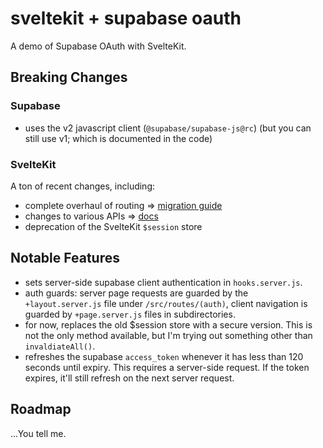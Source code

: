 # sveltekit + supabase oauth

A demo of Supabase OAuth with SvelteKit.

## Breaking Changes

### Supabase

- uses the v2 javascript client (`@supabase/supabase-js@rc`) (but you can still use v1; which is documented in the code)

### SvelteKit

A ton of recent changes, including:

- complete overhaul of routing => [migration guide](https://github.com/sveltejs/kit/discussions/5774)
- changes to various APIs => [docs](https://kit.svelte.dev/docs/load)
- deprecation of the SvelteKit `$session` store

## Notable Features

- sets server-side supabase client authentication in `hooks.server.js`.
- auth guards: server page requests are guarded by the `+layout.server.js` file under `/src/routes/(auth)`, client navigation is guarded by `+page.server.js` files in subdirectories.
- for now, replaces the old $session store with a secure version. This is not the only method available, but I'm trying out something other than `invaldiateAll()`.
- refreshes the supabase `access_token` whenever it has less than 120 seconds until expiry. This requires a server-side request. If the token expires, it'll still refresh on the next server request.

## Roadmap

...You tell me.